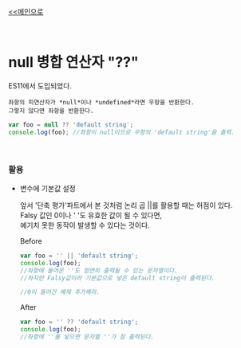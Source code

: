[<<메인으로](https://github.com/AtomicLiquors/Javascript_Wiki_Chb)

&nbsp;  

# null 병합 연산자 "??"
ES11에서 도입되었다.
```
좌항의 피연산자가 *null*이나 *undefined*라면 우항을 반환한다.  
그렇지 않다면 좌항을 반환한다.
```

```javascript
var foo = null ?? 'default string';
console.log(foo); //좌항이 null이므로 우항의 'default string'을 출력.
```

&nbsp;  
### 활용
- 변수에 기본값 설정  
  
  앞서 '단축 평가'파트에서 본 것처럼 논리 곱 ||를 활용할 때는 허점이 있다.   
  Falsy 값인 0이나 ' '도 유효한 값이 될 수 있다면,   
  예기치 못한 동작이 발생할 수 있다는 것이다.  

  Before
  ```javascript
  var foo = '' || 'default string';
  console.log(foo); 
  //좌항에 들어온 ''도 엄연히 출력될 수 있는 문자열이다. 
  //하지만 Falsy값이라 기본값으로 넣은 default string이 출력된다.
  ```
  ```javascript
  //0이 들어간 예제 추가해라.
  ```

  After
  ```javascript
  var foo = '' ?? 'default string';
  console.log(foo); 
  //좌항에 ''를 넣으면 문자열 ''가 잘 출력된다.
  ```

